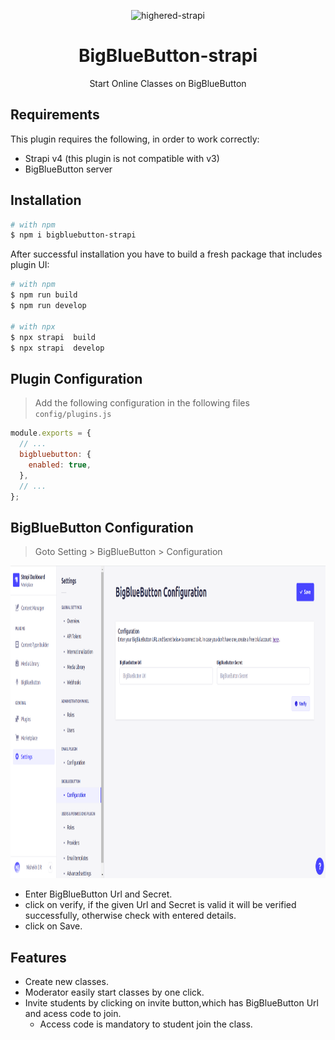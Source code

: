 <p align="center">
  <img src="https://higheredlab.com/wp-content/uploads/hel.png" alt="highered-strapi" width="200" height="100" />
</p>

<div align="center">
  <h1> BigBlueButton-strapi</h1>
  <p>
Start Online Classes on BigBlueButton
</p>
  
</div>

 <!-- This plugin is still a work in progress -->

## Requirements

This plugin requires the following, in order to work correctly:

- Strapi v4 (this plugin is not compatible with v3)
- BigBlueButton server

## Installation

```bash
# with npm
$ npm i bigbluebutton-strapi

```

After successful installation you have to build a fresh package that includes plugin UI:

```bash
# with npm
$ npm run build
$ npm run develop

# with npx
$ npx strapi  build
$ npx strapi  develop

```

## Plugin Configuration

> Add the following configuration in the following files `config/plugins.js`

```js
module.exports = {
  // ...
  bigbluebutton: {
    enabled: true,
  },
  // ...
};
```

## BigBlueButton Configuration

> Goto Setting > BigBlueButton > Configuration

<img src="assets/bbb-configuration.png" alt="highered-strapi" width="1000" height="500" />

- Enter BigBlueButton Url and Secret.
- click on verify, if the given Url and Secret is valid it will be verified successfully, otherwise check with entered details.
- click on Save.

## Features

- Create new classes.
- Moderator easily start classes by one click.
- Invite students by clicking on invite button,which has BigBlueButton Url and acess code to join.
  - Access code is mandatory to student join the class.
